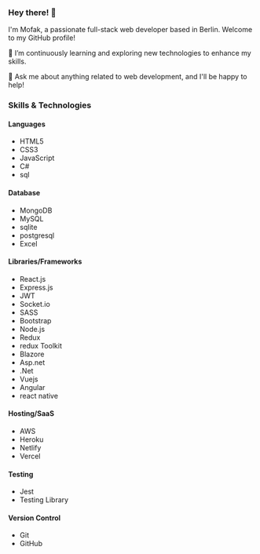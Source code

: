 ### Hey there! 👋

I'm Mofak, a passionate full-stack web developer based in Berlin. Welcome to my GitHub profile!

🌱 I’m continuously learning and exploring new technologies to enhance my skills.

💬 Ask me about anything related to web development, and I'll be happy to help!

### Skills & Technologies

#### Languages
- HTML5
- CSS3
- JavaScript
- C#
- sql

#### Database
- MongoDB
- MySQL
- sqlite
- postgresql
- Excel

#### Libraries/Frameworks
- React.js
- Express.js
- JWT
- Socket.io
- SASS
- Bootstrap
- Node.js
- Redux
- redux Toolkit
- Blazore
- Asp.net
- .Net
- Vuejs
- Angular
- react native
  

#### Hosting/SaaS
- AWS
- Heroku
- Netlify
- Vercel

#### Testing
- Jest
- Testing Library

#### Version Control
- Git
- GitHub
